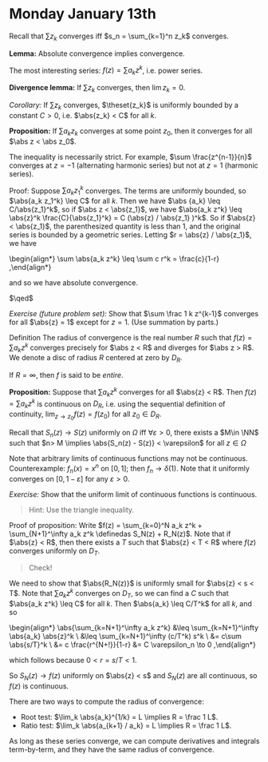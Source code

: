 # Monday January 13th

Recall that $\sum z_k$ converges iff $s_n = \sum_{k=1}^n z_k$ converges.

**Lemma:**
Absolute convergence implies convergence.

The most interesting series: $f(z) = \sum a_k z^k$, i.e. power series.

**Divergence lemma:**
If $\sum z_k$ converges, then $\lim z_k = 0$.

*Corollary:*
If $\sum z_k$ converges, $\theset{z_k}$ is uniformly bounded by a constant $C > 0$, i.e. $\abs{z_k} < C$ for all $k$.

**Proposition:**
If $\sum a_k z_k$ converges at some point $z_0$, then it converges for all $\abs z < \abs z_0$.

The inequality is necessarily strict.
For example, $\sum \frac{z^{n-1}}{n}$ converges at $z=-1$ (alternating harmonic series) but not at $z=1$ (harmonic series).

Proof:
Suppose $\sum a_k z_1^k$ converges.
The terms are uniformly bounded, so $\abs{a_k z_1^k} \leq C$ for all $k$.
Then we have $\abs {a_k} \leq C/\abs{z_1}^k$, so if $\abs z < \abs{z_1}$, we have $\abs{a_k z^k} \leq \abs{z}^k \frac{C}{\abs{z_1}^k} = C (\abs{z} / \abs{z_1} )^k$.
So if $\abs{z} < \abs{z_1}$, the parenthesized quantity is less than 1, and the original series is bounded by a geometric series.
Letting $r = \abs{z} / \abs{z_1}$, we have

\begin{align*}
\sum \abs{a_k z^k} \leq \sum c r^k = \frac{c}{1-r}
,\end{align*}

and so we have absolute convergence.

$\qed$

*Exercise (future problem set):*
Show that $\sum \frac 1 k z^{k-1}$ converges for all $\abs{z} = 1$ except for $z = 1$.
(Use summation by parts.)

Definition
The radius of convergence is the real number $R$ such that $f(z) = \sum a_k z^k$ converges precisely for $\abs z < R$ and diverges for $\abs z > R$.
We denote a disc of radius $R$ centered at zero by $D_R$.

If $R=\infty$, then $f$ is said to be *entire*.

**Proposition:**
Suppose that $\sum a_k z^k$ converges for all $\abs{z} < R$.
Then $f(z) = \sum a_k z^k$ is continuous on $D_R$, i.e. using the sequential definition of continuity, $\lim_{z\to z_0} f(z) = f(z_0)$ for all $z_0 \in D_R$.

Recall that $S_n(z) \to S(z)$ uniformly on $\Omega$ iff $\forall \varepsilon > 0$, there exists a $M\in \NN$ such that $n> M \implies \abs{S_n(z) - S(z)} < \varepsilon$ for all $z\in \Omega$

Note that arbitrary limits of continuous functions may not be continuous.
Counterexample: $f_n(x) = x^n$ on $[0, 1]$; then $f_n \to \delta(1)$.
Note that it uniformly converges on $[0, 1-\varepsilon]$ for any $\varepsilon > 0$.

*Exercise:*
Show that the uniform limit of continuous functions is continuous.

> Hint: Use the triangle inequality.

Proof of proposition:
Write $f(z) = \sum_{k=0}^N a_k z^k + \sum_{N+1}^\infty a_k z^k \definedas S_N(z) + R_N(z)$.
Note that if $\abs{z} < R$, then there exists a $T$ such that $\abs{z} < T < R$ where $f(z)$ converges uniformly on $D_T$.

> Check!

We need to show that $\abs{R_N(z)}$ is uniformly small for $\abs{z} < s < T$.
Note that $\sum a_k z^k$ converges on $D_T$, so we can find a $C$ such that $\abs{a_k z^k} \leq C$ for all $k$.
Then $\abs{a_k} \leq C/T^k$ for all $k$, and so

\begin{align*}
\abs{\sum_{k=N+1}^\infty a_k z^k}
&\leq \sum_{k=N+1}^\infty \abs{a_k} \abs{z}^k \\
&\leq \sum_{k=N+1}^\infty  (c/T^k) s^k \\
&= c\sum \abs{s/T}^k \\
&= c \frac{r^{N+!}}{1-r}
&= C \varepsilon_n \to 0
,\end{align*}

which follows because $0 < r = s/T < 1$.

So $S_N(z) \to f(z)$ uniformly on $\abs{z} < s$ and $S_N(z)$ are all continuous, so $f(z)$ is continuous.

There are two ways to compute the radius of convergence:

- Root test: $\lim_k \abs{a_k}^{1/k} = L \implies R = \frac 1 L$.
- Ratio test: $\lim_k \abs{a_{k+1} / a_k} = L \implies R = \frac 1 L$.

As long as these series converge, we can compute derivatives and integrals term-by-term, and they have the same radius of convergence.

